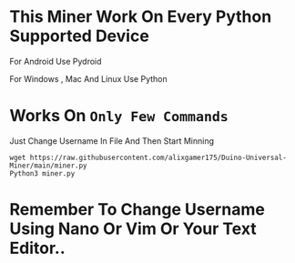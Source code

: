 # This Miner Work On Every Python Supported Device  
  
For Android Use Pydroid  
  
For Windows , Mac And Linux Use Python  
  
# Works On `Only Few Commands`  
  
Just Change Username In File And Then Start Minning  
  
```
wget https://raw.githubusercontent.com/alixgamer175/Duino-Universal-Miner/main/miner.py  
Python3 miner.py
```
# Remember To Change Username Using Nano Or Vim Or Your Text Editor..
